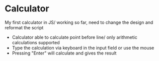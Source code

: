 # Calculator
My first calculator in JS/ working so far, need to change the design and reformat the script

- Calculator able to calculate point before line/ only arithmetic calculations supported
- Type the calculation via keyboard in the input field or use the mouse 
- Pressing "Enter" will calculate and gives the result

